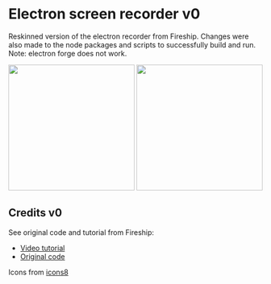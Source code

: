 # Electron screen recorder v0
Reskinned version of the electron recorder from Fireship. Changes were also made to the node packages and scripts to successfully build and run. Note: electron forge does not work.

<img src="https://user-images.githubusercontent.com/39476147/174426936-50a2629c-2411-49cc-a81b-a4410e24721a.png" height="250">
<img src="https://user-images.githubusercontent.com/39476147/174427571-bdd60e37-7aa4-4c5b-8693-48e79f64ea04.png" height="250">


## Credits v0
See original code and tutorial from Fireship:
* [Video tutorial](https://www.youtube.com/watch?v=3yqDxhR2XxE)
* [Original code](https://github.com/fireship-io/223-electron-screen-recorder)

Icons from [icons8](https://icons8.com/)
